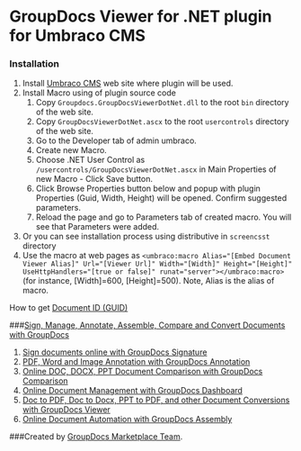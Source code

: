GroupDocs Viewer for .NET plugin for Umbraco CMS
==================================
 
### Installation
1. Install [Umbraco CMS](http://umbraco.org/download) web site where plugin will be used.
2. Install Macro using of plugin source code
    1. Copy `Groupdocs.GroupDocsViewerDotNet.dll` to the root `bin` directory of the web site.
    2. Copy `GroupDocsViewerDotNet.ascx` to the root `usercontrols` directory of the web site.
    3. Go to the Developer tab of admin umbraco.
    4. Create new Macro.
    5. Choose .NET User Control as `/usercontrols/GroupDocsViewerDotNet.ascx` in Main Properties of new Macro - Click Save button. 
    6. Click Browse Properties button below and popup with plugin Properties (Guid, Width, Height) will be opened. Confirm suggested parameters.
    7. Reload the page and go to Parameters tab of created macro. You will see that Parameters were added.
3. Or you can see installation process using distributive in `screencsst` directory
3. Use the macro at web pages as `<umbraco:macro Alias="[Embed Document Viewer Alias]" Url="[Viewer Url]" Width="[Width]" Height="[Height]" UseHttpHandlers="[true or false]" runat="server"></umbraco:macro>` (for instance, [Width]=600, [Height]=500). Note, Alias is the alias of macro.
  
How to get [Document ID (GUID)](http://groupdocs.com/docs/pages/viewpage.action?pageId=1409575)

###[Sign, Manage, Annotate, Assemble, Compare and Convert Documents with GroupDocs](http://groupdocs.com)
1. [Sign documents online with GroupDocs Signature](http://groupdocs.com/apps/signature)
2. [PDF, Word and Image Annotation with GroupDocs Annotation](http://groupdocs.com/apps/annotation)
3. [Online DOC, DOCX, PPT Document Comparison with GroupDocs Comparison](http://groupdocs.com/apps/comparison)
4. [Online Document Management with GroupDocs Dashboard](http://groupdocs.com/apps/dashboard)
5. [Doc to PDF, Doc to Docx, PPT to PDF, and other Document Conversions with GroupDocs Viewer](http://groupdocs.com/apps/viewer)
6. [Online Document Automation with GroupDocs Assembly](http://groupdocs.com/apps/assembly)

###Created by [GroupDocs Marketplace Team]( http://groupdocs.com/marketplace/ ).
